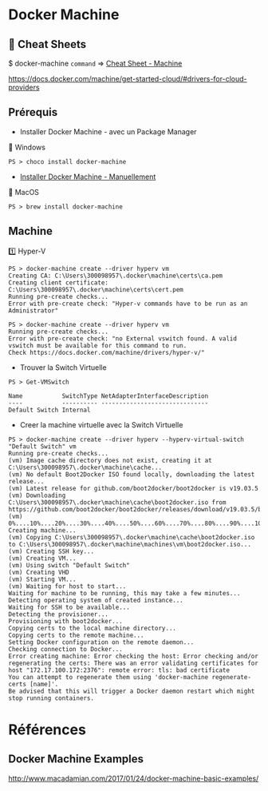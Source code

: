 # Docker Machine

## :whale: Cheat Sheets

$ docker-machine `command` => [Cheat Sheet - Machine](http://files.zeroturnaround.com/pdf/zt_docker_cheat_sheet.pdf)

https://docs.docker.com/machine/get-started-cloud/#drivers-for-cloud-providers

## Prérequis

* Installer Docker Machine - avec un Package Manager

:pushpin: Windows

```
PS > choco install docker-machine
```


* [Installer Docker Machine - Manuellement](https://docs.docker.com/v17.09/machine/install-machine/)   

:pushpin: MacOS

```
PS > brew install docker-machine
```

## Machine

:one: Hyper-V

```
PS > docker-machine create --driver hyperv vm
Creating CA: C:\Users\300098957\.docker\machine\certs\ca.pem
Creating client certificate: C:\Users\300098957\.docker\machine\certs\cert.pem
Running pre-create checks...
Error with pre-create check: "Hyper-v commands have to be run as an Administrator"
```

```
PS > docker-machine create --driver hyperv vm
Running pre-create checks...
Error with pre-create check: "no External vswitch found. A valid vswitch must be available for this command to run. 
Check https://docs.docker.com/machine/drivers/hyper-v/"
```

* Trouver la Switch Virtuelle


```
PS > Get-VMSwitch

Name           SwitchType NetAdapterInterfaceDescription
----           ---------- ------------------------------
Default Switch Internal
```

* Creer la machine virtuelle avec la Switch Virtuelle

```
PS > docker-machine create --driver hyperv --hyperv-virtual-switch "Default Switch" vm
Running pre-create checks...
(vm) Image cache directory does not exist, creating it at C:\Users\300098957\.docker\machine\cache...
(vm) No default Boot2Docker ISO found locally, downloading the latest release...
(vm) Latest release for github.com/boot2docker/boot2docker is v19.03.5
(vm) Downloading C:\Users\300098957\.docker\machine\cache\boot2docker.iso from https://github.com/boot2docker/boot2docker/releases/download/v19.03.5/boot2docker.iso...
(vm) 0%....10%....20%....30%....40%....50%....60%....70%....80%....90%....100%
Creating machine...
(vm) Copying C:\Users\300098957\.docker\machine\cache\boot2docker.iso to C:\Users\300098957\.docker\machine\machines\vm\boot2docker.iso...
(vm) Creating SSH key...
(vm) Creating VM...
(vm) Using switch "Default Switch"
(vm) Creating VHD
(vm) Starting VM...
(vm) Waiting for host to start...
Waiting for machine to be running, this may take a few minutes...
Detecting operating system of created instance...
Waiting for SSH to be available...
Detecting the provisioner...
Provisioning with boot2docker...
Copying certs to the local machine directory...
Copying certs to the remote machine...
Setting Docker configuration on the remote daemon...
Checking connection to Docker...
Error creating machine: Error checking the host: Error checking and/or regenerating the certs: There was an error validating certificates for host "172.17.100.172:2376": remote error: tls: bad certificate
You can attempt to regenerate them using 'docker-machine regenerate-certs [name]'.
Be advised that this will trigger a Docker daemon restart which might stop running containers.
```








# Références 

## Docker Machine Examples

http://www.macadamian.com/2017/01/24/docker-machine-basic-examples/

